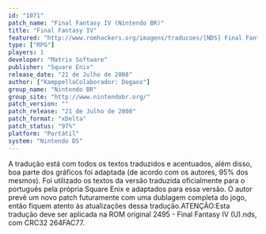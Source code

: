 ```yaml
---
id: "1071"
patch_name: "Final Fantasy IV (Nintendo BR)"
title: "Final Fantasy IV"
featured: "http://www.romhackers.org/imagens/traducoes/[NDS] Final Fantasy IV - Nintendo BR - 1.PNG"
type: ["RPG"]
players: 1
developer: "Matrix Software"
publisher: "Square Enix"
release_date: "21 de Julho de 2008"
author: ["KamppelloColaborador: Dogaos"]
group_name: "Nintendo BR"
group_site: "http://www.nintendobr.org/"
patch_version: ""
patch_release: "21 de Julho de 2008"
patch_format: "xDelta"
patch_status: "97%"
platform: "Portátil"
system: "Nintendo DS"
---
```


A tradução está com todos os textos traduzidos e acentuados, além disso, boa parte dos gráficos foi adaptada (de acordo com os autores, 95% dos mesmos). Foi utilizado os textos da versão traduzida oficialmente para o português pela própria Square Enix e adaptados para essa versão. O autor prevê um novo patch futuramente com uma dublagem completa do jogo, então fiquem atento às atualizações dessa tradução.ATENÇÃO:Esta tradução deve ser aplicada na ROM original 2495 - Final Fantasy IV (U).nds, com CRC32 264FAC77.